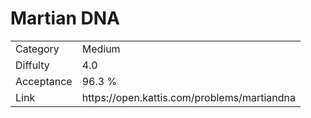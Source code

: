 # Martian DNA

<table>
    <tr>
        <td>Category</td>
        <td>Medium</td>
    </tr>
    <tr>
        <td>Diffulty</td>
        <td>4.0</td>
    </tr>
    <tr>
        <td>Acceptance</td>
        <td>96.3 %</td>
    </tr>
    <tr>
        <td>Link</td>
        <td>https://open.kattis.com/problems/martiandna</td>
    </tr>
</table>